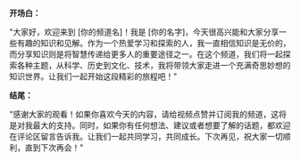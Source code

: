 
**开场白：**

"大家好，欢迎来到 [你的频道名]！我是 [你的名字]，今天很高兴能和大家分享一些有趣的知识和见解。作为一个热爱学习和探索的人，我一直相信知识是无价的，而分享知识则是将智慧传递给更多人的重要途径之一。在这个频道，我们将一起探索各种主题，从科学、历史到文化、技术，我将带领大家走进一个充满奇思妙想的知识世界。让我们一起开始这段精彩的旅程吧！"

**结尾：**

"感谢大家的观看！如果你喜欢今天的内容，请给视频点赞并订阅我的频道，这将是对我最大的支持。同时，如果你有任何想法、建议或者想要了解的话题，都欢迎在评论区留言告诉我。让我们一起共同学习，共同成长。下次再见，祝大家一切顺利，直到下次再会！"


